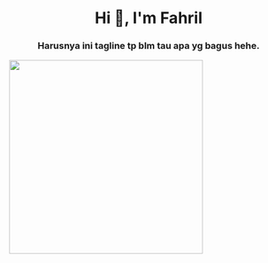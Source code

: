 <h1 align="center">Hi 👋, I'm Fahril</h1>
<h3 align="center">Harusnya ini tagline tp blm tau apa yg bagus hehe.</h3>

<div>
  <img src="https://github-readme-stats.vercel.app/api/top-langs/?username=frostdev03&theme=vue-dark&show_icons=true&hide_border=true&layout=compact" width="350">
</div>
